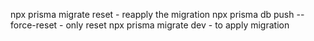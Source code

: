 npx prisma migrate reset  - reapply the migration
npx prisma db push --force-reset - only reset
npx prisma migrate dev - to apply migration